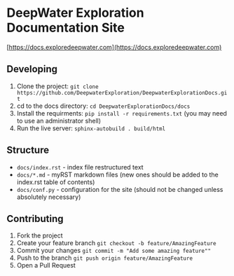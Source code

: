 # DeepWater Exploration Documentation Site

[https://docs.exploredeepwater.com](https://docs.exploredeepwater.com)

## Developing

1. Clone the project: `git clone https://github.com/DeepwaterExploration/DeepwaterExplorationDocs.git`
2. cd to the docs directory: `cd DeepwaterExplorationDocs/docs`
2. Install the requirments: `pip install -r requirements.txt` (you may need to use an administrator shell)
4. Run the live server: `sphinx-autobuild . build/html`

## Structure

- `docs/index.rst` - index file restructured text
- `docs/*.md` - myRST markdown files (new ones should be added to the index.rst table of contents)
- `docs/conf.py` - configuration for the site (should not be changed unless absolutely necessary)

## Contributing

1. Fork the project
2. Create your feature branch `git checkout -b feature/AmazingFeature`
3. Commit your changes `git commit -m "Add some amazing feature""`
4. Push to the branch `git push origin feature/AmazingFeature`
5. Open a Pull Request
